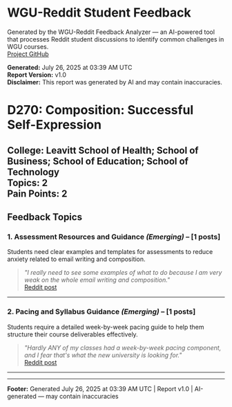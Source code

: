 # WGU-Reddit Student Feedback

Generated by the WGU-Reddit Feedback Analyzer — an AI-powered tool that processes Reddit student discussions to identify common challenges in WGU courses.  
[Project GitHub](https://wgudataninja.github.io/wgu-reddit-monitoring-pipeline/)

**Generated:** July 26, 2025 at 03:39 AM UTC  
**Report Version:** v1.0  
**Disclaimer:** This report was generated by AI and may contain inaccuracies.  
# D270: Composition: Successful Self-Expression
**College:** Leavitt School of Health; School of Business; School of Education; School of Technology  
**Topics:** 2  
**Pain Points:** 2  
---
## Feedback Topics
### 1. Assessment Resources and Guidance _(Emerging)_ – [1 posts]
Students need clear examples and templates for assessments to reduce anxiety related to email writing and composition.  
> _"I really need to see some examples of what to do because I am very weak on the whole email writing and composition."_  
> [Reddit post](https://reddit.com/comments/1kasgbh)  
---
### 2. Pacing and Syllabus Guidance _(Emerging)_ – [1 posts]
Students require a detailed week-by-week pacing guide to help them structure their course deliverables effectively.  
> _"Hardly ANY of my classes had a week-by-week pacing component, and I fear that's what the new university is looking for."_  
> [Reddit post](https://reddit.com/comments/1lntdw0)  
---
---
**Footer:** Generated July 26, 2025 at 03:39 AM UTC | Report v1.0 | AI-generated — may contain inaccuracies  